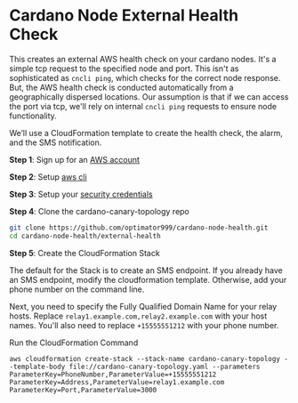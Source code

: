 # Cardano Node External Health Check

This creates an external AWS health check on your cardano nodes. It's a simple tcp request to the specified node and port. This isn't as sophisticated as `cncli ping`, which checks for the correct node response. But, the AWS health check is conducted automatically from a geographically dispersed locations. Our assumption is that if we can access the port via tcp, we'll rely on internal `cncli ping` requests to ensure node functionality.

We’ll use a CloudFormation template to create the health check, the alarm, and the SMS notification.

**Step 1**: Sign up for an [AWS account](https://portal.aws.amazon.com/billing/signup?nc2=h_ct&src=header_signup&redirect_url=https%3A%2F%2Faws.amazon.com%2Fregistration-confirmation#/start)

**Step 2**: Setup [aws cli](https://docs.aws.amazon.com/cli/latest/userguide/cli-chap-install.html)

**Step 3**: Setup your [security credentials](https://docs.aws.amazon.com/cli/latest/userguide/cli-configure-files.html)

**Step 4**: Clone the cardano-canary-topology repo


```bash
git clone https://github.com/optimator999/cardano-node-health.git
cd cardano-node-health/external-health
```

**Step 5**: Create the CloudFormation Stack

The default for the Stack is to create an SMS endpoint. If you already have an SMS endpoint, modify the cloudformation template. Otherwise, add your phone number on the command line.

Next, you need to specify the Fully Qualified Domain Name for your relay hosts. Replace `relay1.example.com,relay2.example.com` with your host names. You'll also need to replace `+15555551212` with your phone number.

Run the CloudFormation Command

```
aws cloudformation create-stack --stack-name cardano-canary-topology --template-body file://cardano-canary-topology.yaml --parameters ParameterKey=PhoneNumber,ParameterValue=+15555551212 ParameterKey=Address,ParameterValue=relay1.example.com ParameterKey=Port,ParameterValue=3000
```
